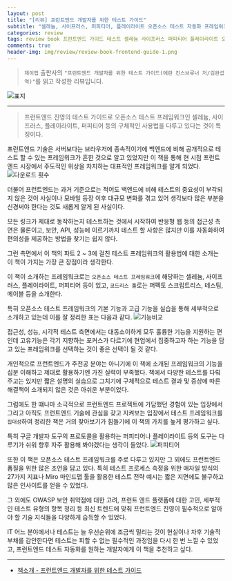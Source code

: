 ```yaml
---  
layout: post  
title: "[리뷰] 프런트엔드 개발자를 위한 테스트 가이드"  
subtitle: "셀레늄, 사이프러스, 퍼피티어, 플레이라이트 오픈소스 테스트 자동화 프레임워크 교과서"  
categories: review  
tags: review book 프런트엔드 가이드 테스트 셀레늄 사이프러스 퍼피티어 플레이라이트 오픈소스 자동화 프레임워크 전략        
comments: true  
header-img: img/review/review-book-frontend-guide-1.png
---  
```

  
> `제이펍` 출판사의 `"프런트엔드 개발자를 위한 테스트 가이드(에란 킨스브루너 저/김완섭 역)"`를 읽고 작성한 리뷰입니다.  

![표지](https://theorydb.github.io/assets/img/review/review-book-frontend-guide-1.png)  

---

> 프런트엔드 진영의 테스트 가이드로 오픈소스 테스트 프레임워크인 셀레늄, 사이프러스, 플레이라이트, 퍼피티어 등의 구체적인 사용법을 다루고 있다는 것이 특징이다.

프런트엔드 기술은 서버보다는 브라우저에 종속적이기에 백엔드에 비해 공개적으로 테스트 할 수 있는 프레임워크가 흔한 것으로 알고 있었지만 이 책을 통해 현 시점 프런트엔드 시장에서 주도적인 위상을 차지하는 대표적인 프레임워크를 알게 되었다. 
![다운로드 횟수](https://theorydb.github.io/assets/img/review/review-book-frontend-guide-2.png)  

더불어 프런트엔드는 과거 기준으로는 적어도 백엔드에 비해 테스트의 중요성이 부각되지 않은 것이 사실이나 모바일 등장 이후 대규모 변화를 겪고 있어 생각보다 많은 부분을 신경써야 한다는 것도 새롭게 알게 된 사실이다. 

모든 링크가 제대로 동작하는지 테스트하는 것에서 시작하여 반응형 웹 등의 접근성 측면은 물론이고, 보안, API, 성능에 이르기까지 테스트 할 사항은 많지만 이를 자동화하여 편의성을 제공하는 방법을 찾기는 쉽지 않다. 

그런 측면에서 이 책의 파트 2 ~ 3에 걸친 테스트 프레임워크의 활용법에 대한 소개는 이 책이 가지는 가장 큰 장점이라 생각한다. 

이 책이 소개하는 프레임워크로는 `오픈소스 테스트 프레임워크`에 해당하는 셀레늄, 사이프러스, 플레이라이트, 퍼피티어 등이 있고, `코드리스 툴`로는 퍼펙토 스크립트리스, 테스팀, 메이블 등을 소개한다.

특히 오픈소스 테스트 프레임워크의 기본 기능과 고급 기능을 실습을 통해 세부적으로 소개하고 있는데 이를 잘 정리한 표는 다음과 같다. 
![기능비교](https://theorydb.github.io/assets/img/review/review-book-frontend-guide-3.png)  

접근성, 성능, 시각적 테스트 측면에서는 대동소이하게 모두 훌륭한 기능을 지원하는 편인데 고유기능은 각기 지향하는 포커스가 다르기에 현업에서 집중하고자 하는 기능을 담고 있는 프레임워크를 선택하는 것이 좋은 선택이 될 것 같다. 

개인적으로 프런트엔드가 주전공 분야는 아니기에 이 책에 소개된 프레임워크의 기능을 십분 이해하고 제대로 활용하기엔 가진 실력이 부족했다. 책에서 다양한 테스트를 다뤄주고는 있지만 짧은 설명의 실습으로 그치기에 구체적으로 테스트 결과 및 증상에 따른 해결책이 소개되지 않은 것은 아쉬운 부분이었다. 

그럼에도 한 떄나마 소극적으로 프런트엔드 프로젝트에 가담했던 경험이 있는 입장에서 그리고 아직도 프런트엔드 기술에 관심을 갖고 지켜보는 입장에서 테스트 프레임워크를 `집대성`하여 정리한 책은 거의 찾아보기가 힘들기에 이 책의 가치를 높게 평가하고 싶다. 

특히 구글 개발자 도구의 프로토콜을 활용하는 퍼피티어나 플레이라이트 등의 도구는 다루기가 쉬워 향후 자주 활용해 봐야겠다는 생각이 들었다. 
![퍼피티어](https://theorydb.github.io/assets/img/review/review-book-frontend-guide-4.png)  

또한 이 책은 오픈소스 테스트 프레임워크를 주로 다루고 있지만 그 외에도 프런트엔드 품질을 위한 많은 조언을 담고 있다. 특히 테스트 프로세스 측정을 위한 애자일 방식의 27가지 지표나 Miro 마인드맵 툴을 활용한 테스트 전략 예시는 짧은 지면에도 불구하고 많은 인사이트를 얻을 수 있었다. 

그 외에도 OWASP 보안 취약점에 대한 고려, 프런트 엔드 플랫폼에 대한 고민, 세부적인 테스트 유형의 항목 정리 등 최신 트렌드에 맞춰 프런트엔드 진영이 필수적으로 알아야 할 기술 지식들을 다양하게 습득할 수 있었다. 

IT 어느 분야에서나 테스트는 늘 우선순위에 조금씩 밀리는 것이 현실이나 차후 기술적 부채를 감안한다면 테스트는 피할 수 없는 필수적인 과정임을 다시 한 번 느낄 수 있었고, 프런트엔드 테스트 자동화를 원하는 개발자에게 이 책을 추천하고 싶다. 

---

* [책소개 - 프런트엔드 개발자를 위한 테스트 가이드](https://www.yes24.com/Product/Goods/119757855)
